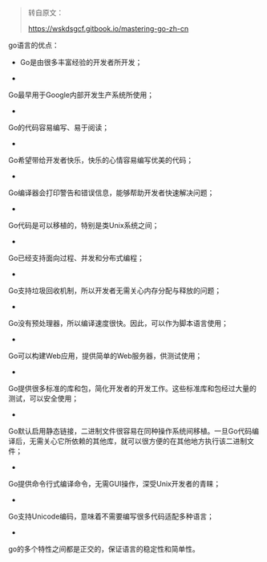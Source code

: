 > 转自原文：
>
> https://wskdsgcf.gitbook.io/mastering-go-zh-cn

go语言的优点：

- Go是由很多丰富经验的开发者所开发；

- 

  Go最早用于Google内部开发生产系统所使用；

- 

  Go的代码容易编写、易于阅读；

- 

  Go希望带给开发者快乐，快乐的心情容易编写优美的代码；

- 

  Go编译器会打印警告和错误信息，能够帮助开发者快速解决问题；

- 

  Go代码是可以移植的，特别是类Unix系统之间；

- 

  Go已经支持面向过程、并发和分布式编程；

- 

  Go支持垃圾回收机制，所以开发者无需关心内存分配与释放的问题；

- 

  Go没有预处理器，所以编译速度很快。因此，可以作为脚本语言使用；

- 

  Go可以构建Web应用，提供简单的Web服务器，供测试使用；

- 

  Go提供很多标准的库和包，简化开发者的开发工作。这些标准库和包经过大量的测试，可以安全使用；

- 

  Go默认启用静态链接，二进制文件很容易在同种操作系统间移植。一旦Go代码编译后，无需关心它所依赖的其他库，就可以很方便的在其他地方执行该二进制文件；

- 

  Go提供命令行式编译命令，无需GUI操作，深受Unix开发者的青睐；

- 

  Go支持Unicode编码，意味着不需要编写很多代码适配多种语言；

- 

  go的多个特性之间都是正交的，保证语言的稳定性和简单性。

